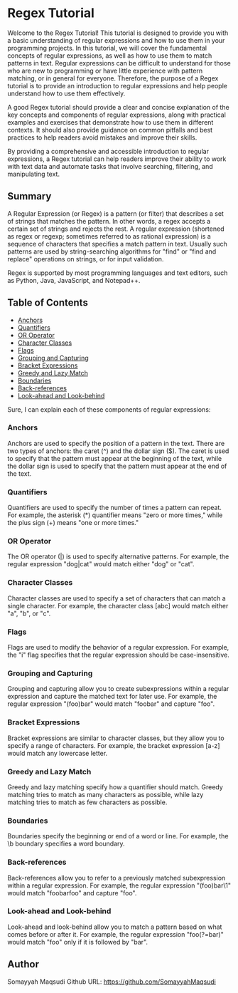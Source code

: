 #  Regex Tutorial

Welcome to the Regex Tutorial! This tutorial is designed to provide you with a basic understanding of regular expressions and how to use them in your programming projects. In this tutorial, we will cover the fundamental concepts of regular expressions, as well as how to use them to match patterns in text. Regular expressions can be difficult to understand for those who are new to programming or have little experience with pattern matching, or in general for everyone. Therefore, the purpose of a Regex tutorial is to provide an introduction to regular expressions and help people understand how to use them effectively. 

A good Regex tutorial should provide a clear and concise explanation of the key concepts and components of regular expressions, along with practical examples and exercises that demonstrate how to use them in different contexts. It should also provide guidance on common pitfalls and best practices to help readers avoid mistakes and improve their skills.

By providing a comprehensive and accessible introduction to regular expressions, a Regex tutorial can help readers improve their ability to work with text data and automate tasks that involve searching, filtering, and manipulating text.

## Summary

A Regular Expression (or Regex) is a pattern (or filter) that describes a set of strings that matches the pattern. In other words, a regex accepts a certain set of strings and rejects the rest.
A regular expression (shortened as regex or regexp; sometimes referred to as rational expression) is a sequence of characters that specifies a match pattern in text. Usually such patterns are used by string-searching algorithms for "find" or "find and replace" operations on strings, or for input validation.

Regex is supported by most programming languages and text editors, such as Python, Java, JavaScript, and Notepad++.

## Table of Contents

- [Anchors](#anchors)
- [Quantifiers](#quantifiers)
- [OR Operator](#or-operator)
- [Character Classes](#character-classes)
- [Flags](#flags)
- [Grouping and Capturing](#grouping-and-capturing)
- [Bracket Expressions](#bracket-expressions)
- [Greedy and Lazy Match](#greedy-and-lazy-match)
- [Boundaries](#boundaries)
- [Back-references](#back-references)
- [Look-ahead and Look-behind](#look-ahead-and-look-behind)

Sure, I can explain each of these components of regular expressions:

### Anchors

Anchors are used to specify the position of a pattern in the text. There are two types of anchors: the caret (^) and the dollar sign ($). The caret is used to specify that the pattern must appear at the beginning of the text, while the dollar sign is used to specify that the pattern must appear at the end of the text.


### Quantifiers

Quantifiers are used to specify the number of times a pattern can repeat. For example, the asterisk (*) quantifier means "zero or more times," while the plus sign (+) means "one or more times."

### OR Operator

The OR operator (|) is used to specify alternative patterns. For example, the regular expression "dog|cat" would match either "dog" or "cat".

### Character Classes

Character classes are used to specify a set of characters that can match a single character. For example, the character class [abc] would match either "a", "b", or "c".

### Flags

Flags are used to modify the behavior of a regular expression. For example, the "i" flag specifies that the regular expression should be case-insensitive.

### Grouping and Capturing

Grouping and capturing allow you to create subexpressions within a regular expression and capture the matched text for later use. For example, the regular expression "(foo)bar" would match "foobar" and capture "foo".

### Bracket Expressions

Bracket expressions are similar to character classes, but they allow you to specify a range of characters. For example, the bracket expression [a-z] would match any lowercase letter.

### Greedy and Lazy Match

Greedy and lazy matching specify how a quantifier should match. Greedy matching tries to match as many characters as possible, while lazy matching tries to match as few characters as possible.

### Boundaries

Boundaries specify the beginning or end of a word or line. For example, the \b boundary specifies a word boundary.

### Back-references

Back-references allow you to refer to a previously matched subexpression within a regular expression. For example, the regular expression "(foo)bar\1" would match "foobarfoo" and capture "foo".

### Look-ahead and Look-behind

Look-ahead and look-behind allow you to match a pattern based on what comes before or after it. For example, the regular expression "foo(?=bar)" would match "foo" only if it is followed by "bar".

## Author

Somayyah Maqsudi
Github URL: https://github.com/SomayyahMaqsudi
